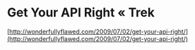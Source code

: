 <!--
id: 138096210
link: http://tumblr.atmos.org/post/138096210/get-your-api-right-trek
slug: get-your-api-right-trek
date: Wed Jul 08 2009 19:10:37 GMT-0700 (PDT)
publish: 2009-07-08
tags: 
title: Get Your API Right « Trek
-->


Get Your API Right « Trek
=========================

[http://wonderfullyflawed.com/2009/07/02/get-your-api-right/](http://wonderfullyflawed.com/2009/07/02/get-your-api-right/)

